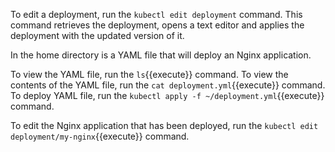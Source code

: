 To edit a deployment, run the `kubectl edit deployment` command. This command retrieves the deployment, opens a text editor and applies the deployment with the updated version of it.

In the home directory is a YAML file that will deploy an Nginx application.

To view the YAML file, run the `ls`{{execute}} command.
To view the contents of the YAML file, run the `cat deployment.yml`{{execute}} command.
To deploy YAML file, run the `kubectl apply -f ~/deployment.yml`{{execute}} command.

To edit the Nginx application that has been deployed, run the `kubectl edit deployment/my-nginx`{{execute}} command.
